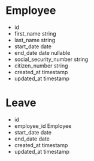 # Employee

- id
- first_name string
- last_name string
- start_date date
- end_date date nullable
- social_security_number string
- citizen_number string
- created_at timestamp
- updated_at timestamp

# Leave

- id
- employee_id Employee
- start_date date
- end_date date
- created_at timestamp
- updated_at timestamp
